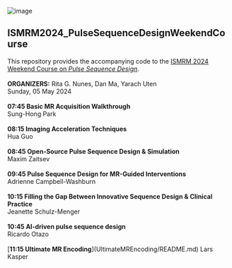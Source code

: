 ![image](https://github.com/PulseSequenceDesign24/ISMRM2024_PulseSequenceDesignWeekendCourse/assets/166624278/19ab0652-53d5-4013-89ef-11e9820858ef)
## ISMRM2024_PulseSequenceDesignWeekendCourse
This repository provides the accompanying code to the [ISMRM 2024 Weekend Course on *Pulse Sequence Design*](https://www.ismrm.org/24/24program.htm#Sunday).\
\
**ORGANIZERS:** Rita G. Nunes, Dan Ma, Yarach Uten\
Sunday, 05 May 2024\
\
**07:45 Basic MR Acquisition Walkthrough**\
Sung-Hong Park\
\
**08:15	 	Imaging Acceleration Techniques**\
Hua Guo\
\
**08:45	 	Open-Source Pulse Sequence Design & Simulation**\
Maxim Zaitsev\
\
**09:45	 	Pulse Sequence Design for MR-Guided Interventions**\
Adrienne Campbell-Washburn\
\
**10:15	 	Filling the Gap Between Innovative Sequence Design & Clinical Practice**\
Jeanette Schulz-Menger\
\
**10:45	 	AI-driven pulse sequence design**\
Ricardo Otazo\
\
[**11:15	 	Ultimate MR Encoding**\](UltimateMREncoding/README.md)
Lars Kasper
